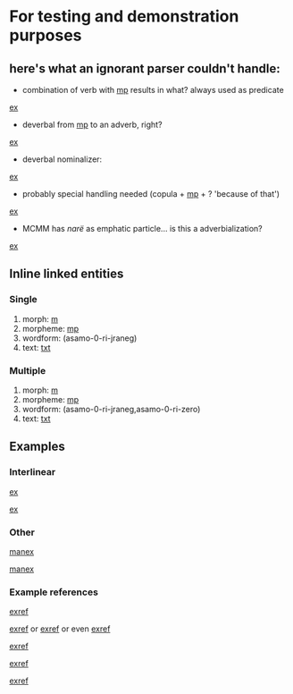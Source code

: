 # For testing and demonstration purposes

## here's what an ignorant parser couldn't handle:

* combination of verb with [mp](kempinire) results in what? always used as predicate

[ex](convrisamaj-07)

* deverbal from [mp](tunami-hide) to an adverb, right?

[ex](convrisamaj-09)

* deverbal nominalizer:

[ex](convrisamaj-13)

* probably special handling needed (copula + [mp](pekeon) + ? 'because of that') 

[ex](convrisamaj-29)

* MCMM has *narë* as emphatic particle... is this a adverbialization?

[ex](convrisamaj-47)

## Inline linked entities

### Single
1. morph: [m](pljne1)
1. morpheme: [mp](jnepl)
1. wordform: (asamo-0-ri-jraneg)
1. text: [txt](HistAnFo)

### Multiple
1. morph: [m](pljne1,ipert)
1. morpheme: [mp](jnepl,rupert)
1. wordform: (asamo-0-ri-jraneg,asamo-0-ri-zero)
1. text: [txt](HistAnFo,CtoRat)

## Examples

### Interlinear

[ex](ctorat-34)

[ex](ctorat-35,ctorat-36?example_id=multiigt)

### Other

[manex](test1)

[manex](multiparttest)

### Example references

[exref](ctorat-34)

[exref](multiigt) or [exref](ctorat-36) or even [exref](multiigt?suffix=a-b)

[exref](test1)

[exref](multiparttest)

[exref](test1?end=multiparttest)
